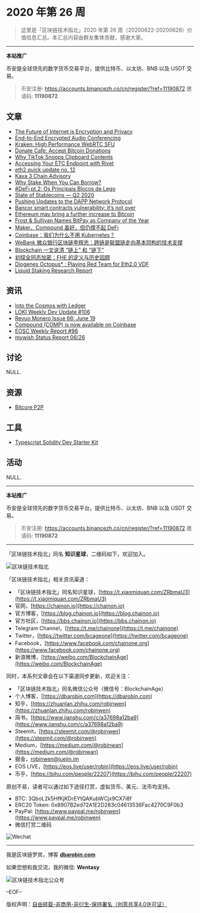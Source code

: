 # 2020 年第 26 周

> 这里是「区块链技术指北」2020 年第 26 周（20200622-20200628）价值信息汇总。本汇总内容由群友集体贡献，感谢大家。

***

**本站推广**

币安是全球领先的数字货币交易平台，提供比特币、以太坊、BNB 以及 USDT 交易。

> 币安注册: https://accounts.binancezh.co/cn/register/?ref=11190872
> 邀请码: **11190872**

## 文章

* [The Future of Internet is Encryption and Privacy](https://bbs.chainon.io/d/5895)
* [End-to-End Encrypted Audio Conferencing](https://bbs.chainon.io/d/5896)
* [Kraken: High Performance WebRTC SFU](https://bbs.chainon.io/d/5897)
* [Donate Cafe: Accept Bitcoin Donations](https://bbs.chainon.io/d/5898)
* [Why TikTok Snoops Clipboard Contents](https://bbs.chainon.io/d/5899)
* [Accessing Your ETC Endpoint with Rivet](https://bbs.chainon.io/d/5900)
* [eth2 quick update no. 12](https://bbs.chainon.io/d/5901)
* [Kava 3 Chain Advisory](https://bbs.chainon.io/d/5902)
* [Why Stake When You Can Borrow?](https://bbs.chainon.io/d/5905)
* [#DeFi pt.2: Os Principais Blocos de Lego](https://bbs.chainon.io/d/5909)
* [State of Stablecoins — Q2 2020](https://bbs.chainon.io/d/5910)
* [Pushing Updates to the DAPP Network Protocol](https://bbs.chainon.io/d/5911)
* [Bancor smart contracts vulnerability: It’s not over](https://bbs.chainon.io/d/5913)
* [Ethereum may bring a further increase to Bitcoin](https://bbs.chainon.io/d/5914)
* [Frost & Sullivan Names BitPay as Company of the Year](https://bbs.chainon.io/d/5915)
* [Maker、Compound 虽好，但仍撑不起 DeFi](https://bbs.chainon.io/d/5916)
* [Coinbase：我们为什么不用 Kubernetes？](https://bbs.chainon.io/d/5917)
* [WeBank 微众银行区块链李辉忠：跨链是联盟链走向基本同构的技术支撑](https://bbs.chainon.io/d/5918)
* [Blockchain 一文说清 “链上” 和 “链下”](https://bbs.chainon.io/d/5921)
* [初探全同态加密：FHE 的定义与历史回顾](https://bbs.chainon.io/d/5922)
* [Diogenes Octopus* : Playing Red Team for Eth2.0 VDF](https://bbs.chainon.io/d/5923)
* [Liquid Staking Research Report](https://bbs.chainon.io/d/5924)

## 资讯

* [Into the Cosmos with Ledger](https://bbs.chainon.io/d/5903)
* [LOKI Weekly Dev Update #106](https://bbs.chainon.io/d/5904)
* [Revuo Monero Issue 66: June 19](https://bbs.chainon.io/d/5906)
* [Compound (COMP) is now available on Coinbase](https://bbs.chainon.io/d/5907)
* [EOSC Weekly Report #96](https://bbs.chainon.io/d/5908)
* [mywish Status Report 06/26](https://bbs.chainon.io/d/5912)

## 讨论

NULL.

## 资源

* [Bitcore P2P](https://bbs.chainon.io/d/5920)

## 工具

* [Typescript Solidity Dev Starter Kit](https://bbs.chainon.io/d/5919)

## 活动

NULL.

***

**本站推广**

币安是全球领先的数字货币交易平台，提供比特币、以太坊、BNB 以及 USDT 交易。

> 币安注册: https://accounts.binancezh.co/cn/register/?ref=11190872
> 邀请码: **11190872**

***

「区块链技术指北」同名 **知识星球**，二维码如下，欢迎加入。

![区块链技术指北](https://cdn.dbarobin.com/3YzonTR.png)

「区块链技术指北」相关资讯渠道：

* 「区块链技术指北」同名知识星球，[https://t.xiaomiquan.com/ZRbmaU3](https://t.xiaomiquan.com/ZRbmaU3)
* 官网，[https://chainon.io](https://chainon.io)
* 官方博客，[https://blog.chainon.io](https://blog.chainon.io)
* 官方社区，[https://bbs.chainon.io](https://bbs.chainon.io)
* Telegram Channel，[https://t.me/chainone](https://t.me/chainone)
* Twitter，[https://twitter.com/bcageone](https://twitter.com/bcageone)
* Facebook，[https://www.facebook.com/chainone.org](https://www.facebook.com/chainone.org)
* 新浪微博，[https://weibo.com/BlockchainAge](https://weibo.com/BlockchainAge)

同时，本系列文章会在以下渠道同步更新，欢迎关注：

* 「区块链技术指北」同名微信公众号（微信号：BlockchainAge）
* 个人博客，[https://dbarobin.com](https://dbarobin.com)
* 知乎，[https://zhuanlan.zhihu.com/robinwen](https://zhuanlan.zhihu.com/robinwen)
* 简书，[https://www.jianshu.com/c/a37698a12ba9](https://www.jianshu.com/c/a37698a12ba9)
* Steemit，[https://steemit.com/@robinwen](https://steemit.com/@robinwen)
* Medium，[https://medium.com/@robinwan](https://medium.com/@robinwan)
* 掘金，[robinwen@juejin.im](https://juejin.im/user/5673ccae60b2260ee435f89a/posts)
* EOS LIVE，[https://eos.live/user/robin](https://eos.live/user/robin)
* 币乎，[https://bihu.com/people/22207](https://bihu.com/people/22207)

原创不易，读者可以通过如下途径打赏，虚拟货币、美元、法币均支持。

* BTC: 3QboL2k5HfKjKDrEYtQAKubWCjx9CX7i8f
* ERC20 Token: 0x8907B2ed72A1E2D283c04613536Fac4270C9F0b3
* PayPal: [https://www.paypal.me/robinwen](https://www.paypal.me/robinwen)
* 微信打赏二维码

![Wechat](https://cdn.dbarobin.com/SzoNl5b.jpg)

***

我是区块链罗宾，博客 **[dbarobin.com](https://dbarobin.com/)**

如果您想和我交流，我的微信: **Wentasy**

![区块链技术指北公众号](https://cdn.dbarobin.com/w0wignb.png)

–EOF–

版权声明：[自由转载-非商用-非衍生-保持署名（创意共享4.0许可证）](http://creativecommons.org/licenses/by-nc-nd/4.0/deed.zh)